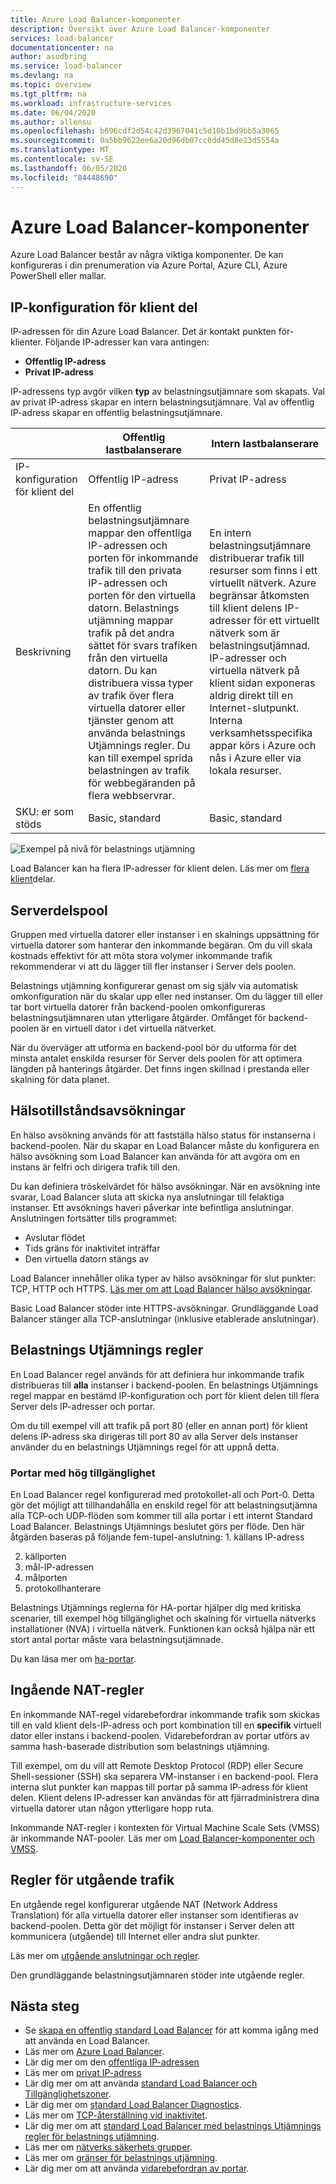 ```yaml
---
title: Azure Load Balancer-komponenter
description: Översikt över Azure Load Balancer-komponenter
services: load-balancer
documentationcenter: na
author: asudbring
ms.service: load-balancer
ms.devlang: na
ms.topic: overview
ms.tgt_pltfrm: na
ms.workload: infrastructure-services
ms.date: 06/04/2020
ms.author: allensu
ms.openlocfilehash: b696cdf2d54c42d3967041c5d10b1bd9bb5a3065
ms.sourcegitcommit: 0a5bb9622ee6a20d96db07cc6dd45d8e23d5554a
ms.translationtype: MT
ms.contentlocale: sv-SE
ms.lasthandoff: 06/05/2020
ms.locfileid: "84448690"
---
```

# <a name="azure-load-balancer-components"></a>Azure Load Balancer-komponenter

Azure Load Balancer består av några viktiga komponenter. De kan konfigureras i din prenumeration via Azure Portal, Azure CLI, Azure PowerShell eller mallar.

## <a name="frontend-ip-configuration"></a>IP-konfiguration för klient del<a name = "frontend-ip-configurations"></a>

IP-adressen för din Azure Load Balancer. Det är kontakt punkten för-klienter. Följande IP-adresser kan vara antingen:

- **Offentlig IP-adress**
- **Privat IP-adress**

IP-adressens typ avgör vilken **typ** av belastningsutjämnare som skapats. Val av privat IP-adress skapar en intern belastningsutjämnare. Val av offentlig IP-adress skapar en offentlig belastningsutjämnare.

|  | Offentlig lastbalanserare  | Intern lastbalanserare |
| ---------- | ---------- | ---------- |
| IP-konfiguration för klient del| Offentlig IP-adress | Privat IP-adress|
| Beskrivning | En offentlig belastningsutjämnare mappar den offentliga IP-adressen och porten för inkommande trafik till den privata IP-adressen och porten för den virtuella datorn. Belastnings utjämning mappar trafik på det andra sättet för svars trafiken från den virtuella datorn. Du kan distribuera vissa typer av trafik över flera virtuella datorer eller tjänster genom att använda belastnings Utjämnings regler. Du kan till exempel sprida belastningen av trafik för webbegäranden på flera webbservrar.| En intern belastningsutjämnare distribuerar trafik till resurser som finns i ett virtuellt nätverk. Azure begränsar åtkomsten till klient delens IP-adresser för ett virtuellt nätverk som är belastningsutjämnad. IP-adresser och virtuella nätverk på klient sidan exponeras aldrig direkt till en Internet-slutpunkt. Interna verksamhetsspecifika appar körs i Azure och nås i Azure eller via lokala resurser. |
| SKU: er som stöds | Basic, standard | Basic, standard |

![Exempel på nivå för belastnings utjämning](./media/load-balancer-overview/load-balancer.png)

Load Balancer kan ha flera IP-adresser för klient delen. Läs mer om [flera klient](load-balancer-multivip-overview.md)delar.

## <a name="backend-pool"></a>Serverdelspool

Gruppen med virtuella datorer eller instanser i en skalnings uppsättning för virtuella datorer som hanterar den inkommande begäran. Om du vill skala kostnads effektivt för att möta stora volymer inkommande trafik rekommenderar vi att du lägger till fler instanser i Server dels poolen.

Belastnings utjämning konfigurerar genast om sig själv via automatisk omkonfiguration när du skalar upp eller ned instanser. Om du lägger till eller tar bort virtuella datorer från backend-poolen omkonfigureras belastningsutjämnaren utan ytterligare åtgärder. Omfånget för backend-poolen är en virtuell dator i det virtuella nätverket.

När du överväger att utforma en backend-pool bör du utforma för det minsta antalet enskilda resurser för Server dels poolen för att optimera längden på hanterings åtgärder. Det finns ingen skillnad i prestanda eller skalning för data planet.

## <a name="health-probes"></a>Hälsotillståndsavsökningar

En hälso avsökning används för att fastställa hälso status för instanserna i backend-poolen. När du skapar en Load Balancer måste du konfigurera en hälso avsökning som Load Balancer kan använda för att avgöra om en instans är felfri och dirigera trafik till den.

Du kan definiera tröskelvärdet för hälso avsökningar. När en avsökning inte svarar, Load Balancer sluta att skicka nya anslutningar till felaktiga instanser. Ett avsöknings haveri påverkar inte befintliga anslutningar. Anslutningen fortsätter tills programmet:

- Avslutar flödet
- Tids gräns för inaktivitet inträffar
- Den virtuella datorn stängs av

Load Balancer innehåller olika typer av hälso avsökningar för slut punkter: TCP, HTTP och HTTPS. [Läs mer om att Load Balancer hälso avsökningar](load-balancer-custom-probe-overview.md).

Basic Load Balancer stöder inte HTTPS-avsökningar. Grundläggande Load Balancer stänger alla TCP-anslutningar (inklusive etablerade anslutningar).

## <a name="load-balancing-rules"></a>Belastnings Utjämnings regler

En Load Balancer regel används för att definiera hur inkommande trafik distribueras till **alla** instanser i backend-poolen. En belastnings Utjämnings regel mappar en bestämd IP-konfiguration och port för klient delen till flera Server dels IP-adresser och portar.

Om du till exempel vill att trafik på port 80 (eller en annan port) för klient delens IP-adress ska dirigeras till port 80 av alla Server dels instanser använder du en belastnings Utjämnings regel för att uppnå detta.

### <a name="high-availability-ports"></a>Portar med hög tillgänglighet

En Load Balancer regel konfigurerad med protokollet-all och Port-0. Detta gör det möjligt att tillhandahålla en enskild regel för att belastningsutjämna alla TCP-och UDP-flöden som kommer till alla portar i ett internt Standard Load Balancer. Belastnings Utjämnings beslutet görs per flöde. Den här åtgärden baseras på följande fem-tupel-anslutning: 
1. 
    källans IP-adress
  
2. källporten
3. mål-IP-adressen
4. målporten
5. protokollhanterare

Belastnings Utjämnings reglerna för HA-portar hjälper dig med kritiska scenarier, till exempel hög tillgänglighet och skalning för virtuella nätverks installationer (NVA) i virtuella nätverk. Funktionen kan också hjälpa när ett stort antal portar måste vara belastningsutjämnade.

Du kan läsa mer om [ha-portar](load-balancer-ha-ports-overview.md).

## <a name="inbound-nat-rules"></a>Ingående NAT-regler

En inkommande NAT-regel vidarebefordrar inkommande trafik som skickas till en vald klient dels-IP-adress och port kombination till en **specifik** virtuell dator eller instans i backend-poolen. Vidarebefordran av portar utförs av samma hash-baserade distribution som belastnings utjämning.

Till exempel, om du vill att Remote Desktop Protocol (RDP) eller Secure Shell-sessioner (SSH) ska separera VM-instanser i en backend-pool. Flera interna slut punkter kan mappas till portar på samma IP-adress för klient delen. Klient delens IP-adresser kan användas för att fjärradministrera dina virtuella datorer utan någon ytterligare hopp ruta.

Inkommande NAT-regler i kontexten för Virtual Machine Scale Sets (VMSS) är inkommande NAT-pooler. Läs mer om [Load Balancer-komponenter och VMSS](../virtual-machine-scale-sets/virtual-machine-scale-sets-networking.md#azure-virtual-machine-scale-sets-with-azure-load-balancer).

## <a name="outbound-rules"></a>Regler för utgående trafik

En utgående regel konfigurerar utgående NAT (Network Address Translation) för alla virtuella datorer eller instanser som identifieras av backend-poolen. Detta gör det möjligt för instanser i Server delen att kommunicera (utgående) till Internet eller andra slut punkter.

Läs mer om [utgående anslutningar och regler](load-balancer-outbound-connections.md).

Den grundläggande belastningsutjämnaren stöder inte utgående regler.

## <a name="next-steps"></a>Nästa steg

- Se [skapa en offentlig standard Load Balancer](quickstart-load-balancer-standard-public-portal.md) för att komma igång med att använda en Load Balancer.
- Läs mer om [Azure Load Balancer](load-balancer-overview.md).
- Lär dig mer om den [offentliga IP-adressen](https://docs.microsoft.com/azure/virtual-network/virtual-network-public-ip-address)
- Läs mer om [privat IP-adress](https://docs.microsoft.com/azure/virtual-network/virtual-network-ip-addresses-overview-arm#private-ip-addresses)
- Lär dig mer om att använda [standard Load Balancer och Tillgänglighetszoner](load-balancer-standard-availability-zones.md).
- Lär dig mer om [standard Load Balancer Diagnostics](load-balancer-standard-diagnostics.md).
- Läs mer om [TCP-återställning vid inaktivitet](load-balancer-tcp-reset.md).
- Lär dig mer om att [standard Load Balancer med belastnings Utjämnings regler för belastnings utjämning](load-balancer-ha-ports-overview.md).
- Läs mer om [nätverks säkerhets grupper](../virtual-network/security-overview.md).
- Läs mer om [gränser för belastnings utjämning](https://docs.microsoft.com/azure/azure-resource-manager/management/azure-subscription-service-limits#load-balancer).
- Lär dig mer om att använda [vidarebefordran av portar](https://docs.microsoft.com/azure/load-balancer/tutorial-load-balancer-port-forwarding-portal).
